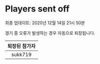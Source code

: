 # Players sent off
최종 업데이트: 2020년 12월 14일 21시 50분


경기 중 오류가 발생하는 경우 자동으로 퇴장됩니다.


| 퇴장된 참가자 |
|:---:|
| sukk719 |